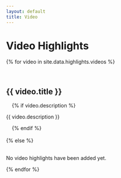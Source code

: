 ```yaml
---
layout: default
title: Video
---
```


<h1>Video Highlights</h1>

{% for video in site.data.highlights.videos %}
<div class="content-card">
    <h2>{{ video.title }}</h2>
    {% if video.description %}
        <p>{{ video.description }}</p>
    {% endif %}
    <div class="video-container">
        <iframe 
            width="560" 
            height="315" 
            src="{{ video.url | replace: 'watch?v=', 'embed/' | replace: '/shorts/', '/embed/' }}" 
            frameborder="0" 
            allow="accelerometer; autoplay; clipboard-write; encrypted-media; gyroscope; picture-in-picture" 
            allowfullscreen>
        </iframe>
    </div>
</div>
{% else %}
<div class="content-card">
    <p>No video highlights have been added yet.</p>
</div>
{% endfor %}

<style>
.video-container {
    position: relative;
    padding-bottom: 56.25%; /* 16:9 aspect ratio */
    height: 0;
    overflow: hidden;
    max-width: 100%;
    background: #000;
}
.video-container iframe {
    position: absolute;
    top: 0;
    left: 0;
    width: 100%;
    height: 100%;
}
</style>

